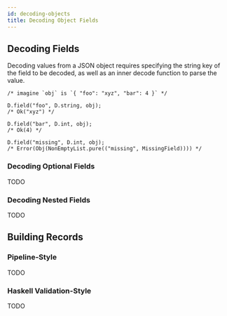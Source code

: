 ```yaml
---
id: decoding-objects
title: Decoding Object Fields
---
```


## Decoding Fields

Decoding values from a JSON object requires specifying the string key of the field to be decoded, as well as an inner decode function to parse the value.

```reason
/* imagine `obj` is `{ "foo": "xyz", "bar": 4 }` */

D.field("foo", D.string, obj);
/* Ok("xyz") */

D.field("bar", D.int, obj);
/* Ok(4) */

D.field("missing", D.int, obj);
/* Error(Obj(NonEmptyList.pure(("missing", MissingField)))) */
```

### Decoding Optional Fields

TODO

### Decoding Nested Fields

TODO

## Building Records

### Pipeline-Style

TODO

### Haskell Validation-Style

TODO

